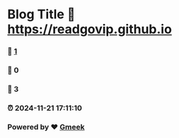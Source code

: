 # Blog Title :link: https://readgovip.github.io 
### :page_facing_up: [1](https://readgovip.github.io/tag.html) 
### :speech_balloon: 0 
### :hibiscus: 3 
### :alarm_clock: 2024-11-21 17:11:10 
### Powered by :heart: [Gmeek](https://github.com/Meekdai/Gmeek)
